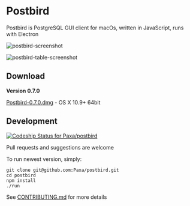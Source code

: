 # Postbird

Postbird is PostgreSQL GUI client for macOs, written in JavaScript, runs with Electron

![postbird-screenshot](https://cloud.githubusercontent.com/assets/26019/24329271/0758103e-1234-11e7-916c-40d407799580.png)

![postbird-table-screenshot](https://cloud.githubusercontent.com/assets/26019/24329272/075a06c8-1234-11e7-9fb8-fc800343e8ad.png)


## Download

**Version 0.7.0**

[Postbird-0.7.0.dmg](https://github.com/Paxa/postbird/releases/download/0.7.0/Postbird-0.7.0.dmg) - OS X 10.9+ 64bit


## Development

[ ![Codeship Status for Paxa/postbird](https://app.codeship.com/projects/c2450da0-9339-0135-ee6d-1663622ccf5e/status?branch=master)](https://app.codeship.com/projects/250798)

Pull requests and suggestions are welcome

To run newest version, simply:

    git clone git@github.com:Paxa/postbird.git
    cd postbird
    npm install
    ./run

See [CONTRIBUTING.md](/CONTRIBUTING.md) for more details
